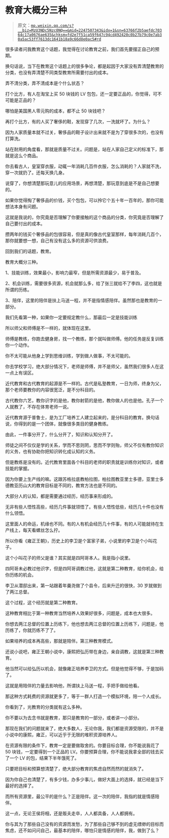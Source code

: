 # 教育大概分三种

> 原文：[`mp.weixin.qq.com/s?__biz=MzU3NDc5Nzc0NQ==&mid=2247507343&idx=1&sn=63766f2b5aefdc70364c17a0676ae635&chksm=fd2e7f51ca59f647c94cd492420c0b27b79c0e7ab30a5ac53ff7613dc1641b18a9c66d8e0ac5#rd`](http://mp.weixin.qq.com/s?__biz=MzU3NDc5Nzc0NQ==&mid=2247507343&idx=1&sn=63766f2b5aefdc70364c17a0676ae635&chksm=fd2e7f51ca59f647c94cd492420c0b27b79c0e7ab30a5ac53ff7613dc1641b18a9c66d8e0ac5#rd)

很多读者问我教育这个话题，我觉得在讨论教育之前，我们首先要摆正自己的预期。

换句话说，当下在教育这个话题上的很多争论，都是起因于大家没有弄清楚教育的分类，也没有弄清楚不同类型教育所需要付出的成本。

弄不清分类，弄不清成本是个什么状态？ 

打个比方，有人在淘宝上买 50 块钱的 LV 包包，还一定要正品的，你觉得，可不可能是正品的？

哪怕是美国黑人零元购的成本，都不止 50 块钱吧？

再打个比方，有的人买了奢侈的鞋，发现穿了几次，一洗就坏了。为什么？ 

因为人家质量本就不过关，奢侈品的鞋子设计出来就不是为了穿很多次的，也没有打算洗。

站在耐用的角度看，那就是质量不过关。问题是，站在人家自己定义的标准下，那就是这么个商品。

你去看古人，皇室穿衣服，动辄一年消耗几百件衣服，怎么消耗的？人家就不洗，穿一次就扔了。还每天换几身。 

说穿了，你想清楚那玩意儿的应用场景，再想清楚，那玩意到底是不是自己想要的。

如果你觉得掏了奢侈品的价钱，买个包包，可以拎它个五十年一百年的，那你可能想法本身有问题。

这就是我说的，你究竟是否理解了你要接触的这个商品的分类，你究竟是否理解了自己要付出的成本。 

攒两年的钱买个奢侈品的包很容易，但是真的像古代皇室那样，每年消耗几百个，那你就要想一想，自己有没有这么多的资源可供浪费。

回到我们的话题，教育。

教育大概分三种。

1、技能训练，效果最小，影响力最窄，但是所需资源最少，易于普及。

2、机会训练，需要很多资源，机会就那么多，给了张三就给不了李四，这也就是所谓的历练。

3、陪伴，这里的陪伴是扶上马送一程，并不是指情感陪伴。虽然那也是教育的一部分。

我们先看第一种，如果你一定要规定教什么，那最后一定是技能训练

所以师父和师傅是不一样的，就体现在这里。

师傅是教练，你跑去健身房，找一个教练，那个就叫做师傅。他的任务是反复训练你一个动作。

你不太可能从他身上学到思维训练，学到做人做事，不太可能的。

你去学校学习，绝大部分情况下，老师是师傅，并不是师父，虽然我们很多人在这一点上有误区。

近代教育和古代教育的起源是不一样的。古代是私塾教育，一日为师，终身为父，那个老师要教你的内容很宽泛，是不分科目的。

古代教你六艺，教你识字的是他，教你射箭的是他，教你做人的也是他。孔子一个人就教了，不存在体育老师一说。

近代教育源于普鲁士，是为工厂培养工人建立起来的，是分科目的教育。换句话说，你得到的是一个团体，就像很多类目的健身教练。

由此，一件事分开了，什么分开了，知识和认知分开了。

师徒之间不仅仅是学的关系，学而不思则罔，思而不学则殆，师父不仅有教你知识的义务，也有协助你把知识转化成认知的义务。 

但是教练是没有的。近代教育里面各个科目的老师的职责就是训练你对知识，或者技能的掌握。

因为你要上生产线的嘛。这跟苏格拉底教柏拉图，柏拉图教亚里士多德，亚里士多德教亚历山大的教育目标是不同的，教育方法也是不同的。

大部分人的认知，都是需要通过经历，经历事来形成的。 

无非有些人悟性高些，经历几件事就领悟了。有些人悟性低些，经历几十件也没有什么领悟。

这里面人的命运，机缘也不同。有的人有机会经历几十件事，有的人可能就待在生产线上，每天看螺丝怎么拧。

所以你看《雍正王朝》，历史上的李卫是个富家子弟，小说里的李卫是个小叫花子。 

这个小叫花子的师父是谁？其实就是四阿哥本人。我是指小说里。

四阿哥未必教过他识字，但是四阿哥调教过他，这就是第二种教育，给你机会，给你历练的机会。 

李卫从潜邸出来，第一站跟着年羹尧做了个县令，后来升迁的很快，30 岁就做到了两江总督。

这个过程，这个经历就是第二种教育。 

这种教育相比于第一种教育当然培养人效果好很多，问题是，成本也大很多。

你想去两江总督的位置上历练下，他也想去两江总督的位置上历练下，问题是，他历练了，你就历练不了了。 

如果培养的成本再高些，那就是陪伴。第三种教育模式。

还说小说吧，雍正王朝小说中，康熙把弘历带在身边，亲自调教，这就是第三种教育。

他当然可以给弘历以机会，就像雍正培养李卫的方式。但是他觉得不够，于是加码了。 

这就是用陪伴的力量去影响他，所谓扶上马送一程，手把手做给他看。

那这种方式耗费的资源就更多了，等于一群人打造一个模拟环境，陪一个人成长。

你看到了，光教育的分类就有这么多种。

你不要以为去念书就是教育，那只是教育的一部分，或者讲一小部分。

那现在我们的问题就来了，绝大多数人，无论你我，我们都是资源受限的，并不是小说中的康熙，雍正，可以近乎于无限的堆积资源培养人。 

在资源有限的条件下，教育一定是要做取舍的。你要目标合理，你不能说我花了 50 块钱，一定要得到一个正品的 LV。你要预算合理，你不能说我拿全部的钱去买了一个 LV 的包，结果下半年饿死了。

只要把目标和预算想清楚了，绝大部分教育的焦虑自然而然的就消失了。 

因为你自己也清楚了，有多少钱，办多少事儿，做好大面上的选择，就已经是当下最好的选择了。

而所有资源里，最公平的是什么？正是陪伴。这一次的陪伴，我指的就是情感陪伴。

这一点，无论王侯将相，还是贩夫走卒，人人都具备，人人都拥有。

你与其为了那些自己没有的资源而发愁，为了那些自己够不到的虚无缥缈的目标而焦虑，还不如问问自己，最基本的陪伴，哪怕只是情感的陪伴，我，做到了么？